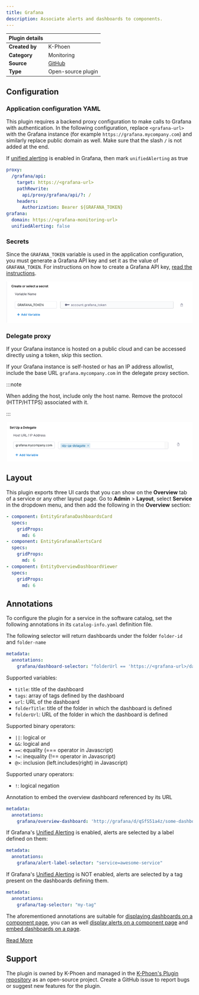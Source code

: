 ```yaml
---
title: Grafana
description: Associate alerts and dashboards to components.
---
```


| Plugin details |                                                                                |
| -------------- | ------------------------------------------------------------------------------ |
| **Created by** | K-Phoen                                                                        |
| **Category**   | Monitoring                                                                     |
| **Source**     | [GitHub](https://github.com/K-Phoen/backstage-plugin-grafana/) |
| **Type**       | Open-source plugin                                                             |

## Configuration

### Application configuration YAML

This plugin requires a backend proxy configuration to make calls to Grafana with authentication. 
In the following configuration, replace `<grafana-url>` with the Grafana instance (for example `https://grafana.mycompany.com`) and similarly replace public domain as well.
Make sure that the slash `/` is not added at the end. 

If [unified alerting](https://grafana.com/blog/2021/06/14/the-new-unified-alerting-system-for-grafana-everything-you-need-to-know/) is enabled in Grafana, then mark `unifiedAlerting` as true

```yaml
proxy:
  /grafana/api:
    target: https://<grafana-url>
    pathRewrite:
      api/proxy/grafana/api/?: /
    headers:
      Authorization: Bearer ${GRAFANA_TOKEN}
grafana:
  domain: https://<grafana-monitoring-url>
  unifiedAlerting: false
```

### Secrets

Since the `GRAFANA_TOKEN` variable is used in the application configuration, you must generate a Grafana API key and set it as the value of `GRAFANA_TOKEN`. For instructions on how to create a Grafana API key, [read the instructions](https://grafana.com/docs/grafana/latest/developers/http_api/auth/#create-api-token).

![](./static/grafana-secret.png)

### Delegate proxy

If your Grafana instance is hosted on a public cloud and can be accessed directly using a token, skip this section.

If your Grafana instance is self-hosted or has an IP address allowlist, include the base URL `grafana.mycompany.com` in the delegate proxy section.

:::note

When adding the host, include only the host name. Remove the protocol (HTTP/HTTPS) associated with it.

:::

![](./static/grafana-delegate-proxy.png)

## Layout

This plugin exports three UI cards that you can show on the **Overview** tab of a service or any other layout page. Go to **Admin** > **Layout**, select **Service** in the dropdown menu, and then add the following in the **Overview** section:

```yaml
- component: EntityGrafanaDashboardsCard
  specs:
    gridProps:
      md: 6
- component: EntityGrafanaAlertsCard
  specs:
    gridProps:
      md: 6
- component: EntityOverviewDashboardViewer
  specs:
    gridProps:
      md: 6
```

## Annotations

To configure the plugin for a service in the software catalog, set the following annotations in its `catalog-info.yaml` definition file.

The following selector will return dashboards under the folder `folder-id` and `folder-name`

```yaml
metadata:
  annotations:
    grafana/dashboard-selector: "folderUrl == 'https://<grafana-url>/dashboards/f/<folder-id>/<folder-name>'"
```

Supported variables:
* `title`: title of the dashboard
* `tags`: array of tags defined by the dashboard
* `url`: URL of the dashboard
* `folderTitle`: title of the folder in which the dashboard is defined
* `folderUrl`: URL of the folder in which the dashboard is defined

Supported binary operators:
* `||`: logical or
* `&&`: logical and
* `==`: equality (=== operator in Javascript)
* `!=`: inequality (!== operator in Javascript)
* `@>`: inclusion (left.includes(right) in Javascript)

Supported unary operators:
* `!`: logical negation

Annotation to embed the overview dashboard referenced by its URL

```yaml
metadata:
  annotations:
    grafana/overview-dashboard: 'http://grafana/d/qSfS51a4z/some-dashboard?orgId=1&kiosk'
```

If Grafana's [Unified Alerting](https://grafana.com/blog/2021/06/14/the-new-unified-alerting-system-for-grafana-everything-you-need-to-know/) is enabled, alerts are selected by a label defined on them:

```yaml
metadata:
  annotations:
    grafana/alert-label-selector: "service=awesome-service"
```

If Grafana's [Unified Alerting](https://grafana.com/blog/2021/06/14/the-new-unified-alerting-system-for-grafana-everything-you-need-to-know/) is NOT enabled, alerts are selected by a tag present on the dashboards defining them.

```yaml
metadata:
  annotations:
    grafana/tag-selector: "my-tag"
```

The aforementioned annotations are suitable for [displaying dashboards on a component page](https://github.com/K-Phoen/backstage-plugin-grafana/blob/main/docs/dashboards-on-component-page.md), you can as well [display alerts on a component page](https://github.com/K-Phoen/backstage-plugin-grafana/blob/main/docs/alerts-on-component-page.md) and [embed dashboards on a page](https://github.com/K-Phoen/backstage-plugin-grafana/blob/main/docs/embed-dashboards-on-page.md).

[Read More](https://github.com/K-Phoen/backstage-plugin-grafana/blob/main/docs/index.md)

## Support

The plugin is owned by K-Phoen and managed in the [K-Phoen's Plugin repository](https://github.com/K-Phoen/backstage-plugin-grafana/) as an open-source project. Create a GitHub issue to report bugs or suggest new features for the plugin.
